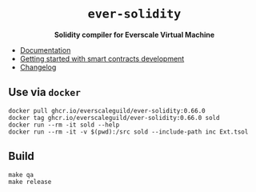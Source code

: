 <div align="center">
  <h1><code>ever-solidity</code></h1>
  <p>
    <strong>Solidity compiler for Everscale Virtual Machine</strong>
  </p>
</div>

- [Documentation](API.md)
- [Getting started with smart contracts development](https://docs.everscale.network/develop/smart-contract/getting-started/)
- [Changelog](changelog.md)

## Use via `docker`

```shell
docker pull ghcr.io/everscaleguild/ever-solidity:0.66.0
docker tag ghcr.io/everscaleguild/ever-solidity:0.66.0 sold
docker run --rm -it sold --help
docker run --rm -it -v $(pwd):/src sold --include-path inc Ext.tsol
```

## Build

```shell
make qa
make release
```
